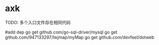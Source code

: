 # axk

TODO: 多个入口文件存在相同代码

#add dep
    go get github.com/go-sql-driver/mysql
    go get github.com/947133297/lwjmap/myMap
    go get github.com/devfeel/dotweb